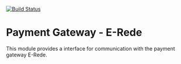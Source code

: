 [![Build Status](https://travis-ci.org/lzerma/gateway-rede.svg?branch=master)](https://travis-ci.org/lzerma/gateway-rede)

Payment Gateway - E-Rede
============
This module provides a interface for communication with the payment gateway E-Rede.

